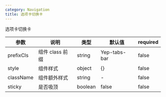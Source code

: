 ```yaml
---
category: Navigation
title: 选项卡切换卡
---
```


选项卡切换卡

<DEMO>

| 参数      | 说明            | 类型    | 默认值       | required |
| --------- | --------------- | ------- | ------------ | -------- |
| prefixCls | 组件 class 前缀 | string  | Yep-tabs-bar | false    |
| style     | 组件样式        | object  | {}           | false    |
| className | 组件额外样式    | string  | -            | false    |
| sticky    | 是否吸顶        | boolean | false        | false    |
